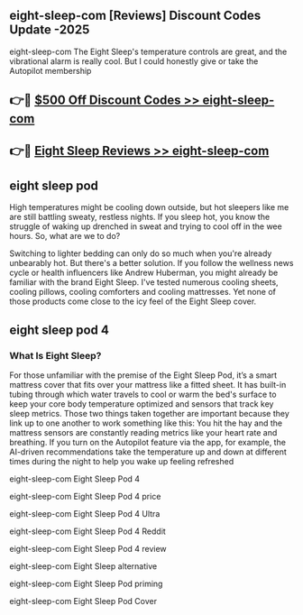 ## eight-sleep-com [Reviews​] Discount Codes Update -2025

eight-sleep-com The Eight Sleep's temperature controls are great, and the vibrational alarm is really cool. But I could honestly give or take the Autopilot membership

## 👉🔴 [$500 Off Discount Codes >> eight-sleep-com](http://download.freeplayer.one?title=eight-sleep-com&ref=18-ES)

## 👉🔴 [Eight Sleep Reviews >> eight-sleep-com](http://download.freeplayer.one?title=eight-sleep-com&ref=18-ES)

## eight sleep pod

High temperatures might be cooling down outside, but hot sleepers like me are still battling sweaty, restless nights. If you sleep hot, you know the struggle of waking up drenched in sweat and trying to cool off in the wee hours. So, what are we to do?

Switching to lighter bedding can only do so much when you're already unbearably hot. But there's a better solution. If you follow the wellness news cycle or health influencers like Andrew Huberman, you might already be familiar with the brand Eight Sleep. I've tested numerous cooling sheets, cooling pillows, cooling comforters and cooling mattresses. Yet none of those products come close to the icy feel of the Eight Sleep cover.

## eight sleep pod 4

### What Is Eight Sleep?

For those unfamiliar with the premise of the Eight Sleep Pod, it’s a smart mattress cover that fits over your mattress like a fitted sheet. It has built-in tubing through which water travels to cool or warm the bed's surface to keep your core body temperature optimized and sensors that track key sleep metrics. Those two things taken together are important because they link up to one another to work something like this: You hit the hay and the mattress sensors are constantly reading metrics like your heart rate and breathing. If you turn on the Autopilot feature via the app, for example, the AI-driven recommendations take the temperature up and down at different times during the night to help you wake up feeling refreshed

eight-sleep-com Eight Sleep Pod 4

eight-sleep-com Eight Sleep Pod 4 price

eight-sleep-com Eight Sleep Pod 4 Ultra

eight-sleep-com Eight Sleep Pod 4 Reddit

eight-sleep-com Eight Sleep Pod 4 review

eight-sleep-com Eight Sleep alternative

eight-sleep-com Eight Sleep Pod priming

eight-sleep-com Eight Sleep Pod Cover